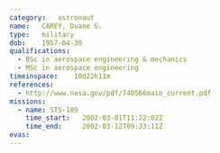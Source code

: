 ```yaml
---
category:	astronaut
name:	CAREY, Duane G.
type:	military
dob:	1957-04-30
qualifications:
  - BSc in aerospace engineering & mechanics
  - MSc in aerospace engineering
timeinspace:	10d22h11m
references:
  - http://www.nasa.gov/pdf/740566main_current.pdf
missions:
  - name: STS-109
    time_start:   2002-03-01T11:22:02Z
    time_end:     2002-03-12T09:33:11Z
evas:
---
```

